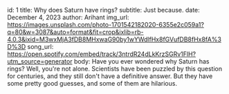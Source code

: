 id: 1
title: Why does Saturn have rings? 
subtitle: Just because.
date: December 4, 2023
author: Arihant
img_url: https://images.unsplash.com/photo-1701542182020-6355e2c059a1?q=80&w=3087&auto=format&fit=crop&ixlib=rb-4.0.3&ixid=M3wxMjA3fDB8MHxwaG90by1wYWdlfHx8fGVufDB8fHx8fA%3D%3D
song_url: https://open.spotify.com/embed/track/3ntrdR24dLkKrzSGRv1FlH?utm_source=generator
body: Have you ever wondered why Saturn has rings? Well, you're not alone. Scientists have been puzzled by this question for centuries, and they still don't have a definitive answer. But they have some pretty good guesses, and some of them are hilarious. 

